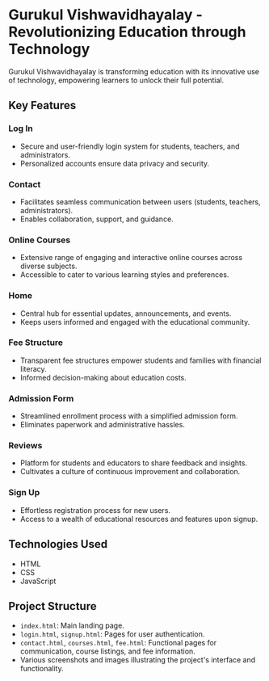 # Gurukul Vishwavidhayalay - Revolutionizing Education through Technology

Gurukul Vishwavidhayalay is transforming education with its innovative use of technology, empowering learners to unlock their full potential.

## Key Features

### Log In
- Secure and user-friendly login system for students, teachers, and administrators.
- Personalized accounts ensure data privacy and security.

### Contact
- Facilitates seamless communication between users (students, teachers, administrators).
- Enables collaboration, support, and guidance.

### Online Courses
- Extensive range of engaging and interactive online courses across diverse subjects.
- Accessible to cater to various learning styles and preferences.

### Home
- Central hub for essential updates, announcements, and events.
- Keeps users informed and engaged with the educational community.

### Fee Structure
- Transparent fee structures empower students and families with financial literacy.
- Informed decision-making about education costs.

### Admission Form
- Streamlined enrollment process with a simplified admission form.
- Eliminates paperwork and administrative hassles.

### Reviews
- Platform for students and educators to share feedback and insights.
- Cultivates a culture of continuous improvement and collaboration.

### Sign Up
- Effortless registration process for new users.
- Access to a wealth of educational resources and features upon signup.

## Technologies Used
- HTML
- CSS
- JavaScript

## Project Structure
- `index.html`: Main landing page.
- `login.html`, `signup.html`: Pages for user authentication.
- `contact.html`, `courses.html`, `fee.html`: Functional pages for communication, course listings, and fee information.
- Various screenshots and images illustrating the project's interface and functionality.

